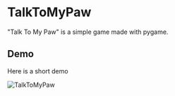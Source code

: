 # TalkToMyPaw
"Talk To My Paw" is a simple game made with pygame.

## Demo
Here is a short demo

![TalkToMyPaw](https://github.com/TanviKamatt/TalkToMyPaw/assets/127974500/aa5bbc9b-edd4-4165-a8e2-938c895143d0)

